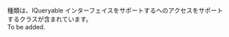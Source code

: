 <Namespace Name="Microsoft.WindowsAzure.Storage.Table.Queryable">
  <Docs>
    <summary>種類は、IQueryable インターフェイスをサポートするへのアクセスをサポートするクラスが含まれています。</summary> 
    <remarks>To be added.</remarks>
  </Docs>
</Namespace>
